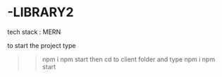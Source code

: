 # -LIBRARY2

tech stack : MERN

to start the project type
>> npm i
>> npm start
then cd to client folder and type
>> npm i
>> npm start
